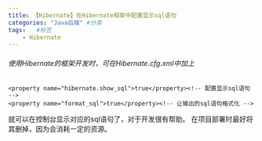 ```yaml
---
title: 【Hibernate】在Hibernate框架中配置显示sql语句
categories: "Java后端" #分类
tags:   #标签
	- Hibernate
---
```

###### 使用Hibernate的框架开发时，可在Hibernate.cfg.xml中加上


    <property name="hibernate.show_sql">true</property><!-- 配置显示sql语句 -->
    <property name="format_sql">true</property><!-- 让输出的sql语句格式化 -->


就可以在控制台显示对应的sql语句了，对于开发很有帮助。
在项目部署时最好将其删掉，因为会消耗一定的资源。
